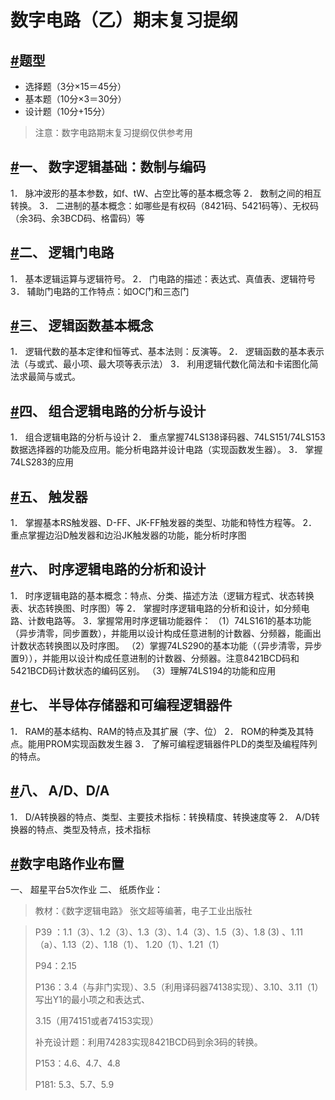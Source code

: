 # 数字电路（乙）期末复习提纲

## [#](https://hziee.site/pages/Y1S2/DigitalCircuit/2020_06.html#题型)题型

- 选择题（3分×15＝45分）
- 基本题（10分×3＝30分）
- 设计题（10分+15分）

> 注意：数字电路期末复习提纲仅供参考用

## [#](https://hziee.site/pages/Y1S2/DigitalCircuit/2020_06.html#一、数字逻辑基础：数制与编码)一、 数字逻辑基础：数制与编码

1． 脉冲波形的基本参数，如f、tW、占空比等的基本概念等 2． 数制之间的相互转换。 3． 二进制的基本概念：如哪些是有权码（8421码、5421码等）、无权码（余3码、余3BCD码、格雷码）等

## [#](https://hziee.site/pages/Y1S2/DigitalCircuit/2020_06.html#二、逻辑门电路)二、 逻辑门电路

1． 基本逻辑运算与逻辑符号。 2． 门电路的描述：表达式、真值表、逻辑符号 3． 辅助门电路的工作特点：如OC门和三态门

## [#](https://hziee.site/pages/Y1S2/DigitalCircuit/2020_06.html#三、逻辑函数基本概念)三、 逻辑函数基本概念

1． 逻辑代数的基本定律和恒等式、基本法则：反演等。 2． 逻辑函数的基本表示法（与或式、最小项、最大项等表示法） 3． 利用逻辑代数化简法和卡诺图化简法求最简与或式。

## [#](https://hziee.site/pages/Y1S2/DigitalCircuit/2020_06.html#四、组合逻辑电路的分析与设计)四、 组合逻辑电路的分析与设计

1． 组合逻辑电路的分析与设计 2． 重点掌握74LS138译码器、74LS151/74LS153数据选择器的功能及应用。能分析电路并设计电路（实现函数发生器）。 3． 掌握74LS283的应用

## [#](https://hziee.site/pages/Y1S2/DigitalCircuit/2020_06.html#五、触发器)五、 触发器

1． 掌握基本RS触发器、D-FF、JK-FF触发器的类型、功能和特性方程等。 2． 重点掌握边沿D触发器和边沿JK触发器的功能，能分析时序图

## [#](https://hziee.site/pages/Y1S2/DigitalCircuit/2020_06.html#六、时序逻辑电路的分析和设计)六、 时序逻辑电路的分析和设计

1． 时序逻辑电路的基本概念：特点、分类、描述方法（逻辑方程式、状态转换表、状态转换图、时序图）等 2． 掌握时序逻辑电路的分析和设计，如分频电路、计数电路等。 3．掌握常用时序逻辑功能器件： （1）74LS161的基本功能（异步清零，同步置数），并能用以设计构成任意进制的计数器、分频器，能画出计数状态转换图以及时序图。 （2）掌握74LS290的基本功能（（异步清零，异步置9）），并能用以设计构成任意进制的计数器、分频器。注意8421BCD码和5421BCD码计数状态的编码区别。 （3）理解74LS194的功能和应用

## [#](https://hziee.site/pages/Y1S2/DigitalCircuit/2020_06.html#七、半导体存储器和可编程逻辑器件)七、 半导体存储器和可编程逻辑器件

1． RAM的基本结构、RAM的特点及其扩展（字、位） 2． ROM的种类及其特点。能用PROM实现函数发生器 3． 了解可编程逻辑器件PLD的类型及编程阵列的特点。

## [#](https://hziee.site/pages/Y1S2/DigitalCircuit/2020_06.html#八、a-d、d-a)八、 A/D、D/A

1． D/A转换器的特点、类型、主要技术指标：转换精度、转换速度等 2． A/D转换器的特点、类型及特点，技术指标

## [#](https://hziee.site/pages/Y1S2/DigitalCircuit/2020_06.html#数字电路作业布置)数字电路作业布置

一、 超星平台5次作业 二、 纸质作业：

> 教材：《数字逻辑电路》 张文超等编著，电子工业出版社

> P39 ：1.1（3）、1.2（3）、1.3（3）、1.4（3）、1.5（3）、1.8 (3) 、1.11（a）、1.13（2）、1.18（1）、 1.20（1）、1.21（1）
>
> P94：2.15
>
> P136：3.4（与非门实现）、3.5（利用译码器74138实现）、3.10、3.11（1）写出Y1的最小项之和表达式、
>
> 3.15（用74151或者74153实现）
>
> 补充设计题：利用74283实现8421BCD码到余3码的转换。
>
> P153：4.6、4.7、4.8
>
> P181: 5.3、5.7、5.9